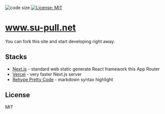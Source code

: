 ![code size](https://img.shields.io/github/languages/code-size/su-pull/www.su-pull.net)
[![License: MIT](https://img.shields.io/badge/License-MIT-blue)](https://opensource.org/licenses/MIT)

# www.su-pull.net

You can fork this site and start developing right away.

## Stacks

- [Next.js](https://nextjs.org/) - standard web static generate React framework this App Router
- [Vercel](https://vercel.com/) - very faster Next.js server
- [Rehype Pretty Code](https://rehype-pretty-code.netlify.app/) - markdown syntax highlight

## License

MIT

